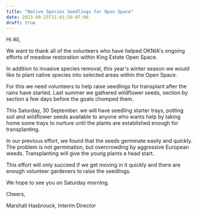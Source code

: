 ```yaml
---
title: "Native Species Seedlings for Open Space"
date: 2023-09-25T11:01:59-07:00
draft: true
---
```

Hi All,

We want to thank all of the volunteers who have helped OKNIA's ongoing efforts of meadow restoration within King Estate Open Space.

In addition to invasive species removal, this year's winter season we would like to plant native species into selected areas within the Open Space.

For this we need volunteers to help raise seedlings for transplant after the rains have started. Last summer we gathered wildflower seeds, section by section a few days before the goats chomped them.

This Saturday, 30 September. we will have seedling starter trays, potting soil and wildflower seeds available to anyone who wants help by taking home some trays to nurture until the plants are established enough for transplanting.

In our previous effort, we found that the seeds germinate easily and quickly. The problem is not
germination, but overcrowding by aggressive European weeds. Transplanting will give the young plants a head start.

This effort will only succeed if we get moving in it quickly and there are enough volunteer gardeners to raise the seedlings.

We hope to see you on Saturday morning.

Cheers,

Marshall Hasbrouck, Interim Director